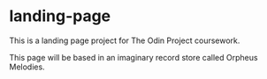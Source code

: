 # landing-page
This is a landing page project for The Odin Project coursework.

This page will be based in an imaginary record store called Orpheus Melodies.

